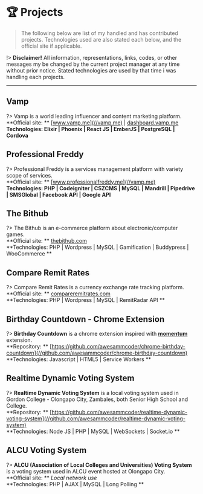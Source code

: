 # :trophy: Projects
> The following below are list of my handled and has contributed projects. Technologies used are also stated each below, and the official site if applicable.

!> **Disclaimer!** All information, representations, links, codes, or other messages my be changed by the current project manager at any time without prior notice. Stated technologies are used by that time i was handling each projects.

___

## Vamp
?> Vamp is a world leading influencer and content marketing platform. <br>
**Official site: ** [www.vamp.me](//vamp.me) | [dashboard.vamp.me](//dashboard.vamp.me) <br>
**Technologies: Elixir | Phoenix | React JS | EmberJS | PostgreSQL | Cordova**

## Professional Freddy
?> Professional Freddy is a services management platform with variety scope of services. <br>
**Official site: ** [www.professionalfreddy.me](//vamp.me) <br>
**Technologies: PHP | Codeigniter | CSZCMS | MySQL | Mandrill | Pipedrive | SMSGlobal | Facebook API | Google API**

## The Bithub
?> The Bithub is an e-commerce platform about electronic/computer games. <br>
**Official site: ** [thebithub.com](//thebithub.com) <br>
**Technologies: PHP | Wordpress | MySQL | Gamification | Buddypress | WooCommerce **

## Compare Remit Rates
?> Compare Remit Rates is a currency exchange rate tracking platform. <br>
**Official site: ** [compareremitrates.com](//compareremitrates.com) <br>
**Technologies: PHP | Wordpress | MySQL | RemitRadar API **

## Birthday Countdown - Chrome Extension
?> **Birthday Countdown** is a chrome extension inspired with **[momentum](//momentumdash.com/)** extension. <br>
**Repository: ** [https://github.com/awesammcoder/chrome-birthday-countdown](//github.com/awesammcoder/chrome-birthday-countdown) <br>
**Technologies: Javascript | HTML5 | Service Workers **

## Realtime Dynamic Voting System
?> **Realtime Dynamic Voting System** is a local voting system used in Gordon College - Olongapo City, Zambales, both Senior High School and College. <br>
**Repository: ** [https://github.com/awesammcoder/realtime-dynamic-voting-system](//github.com/awesammcoder/realtime-dynamic-voting-system) <br>
**Technologies: Node JS | PHP | MySQL | WebSockets | Socket.io **

## ALCU Voting System
?> **ALCU (Association of Local Colleges and Universities) Voting System** is a voting system used in ALCU event hosted at Olongapo City. <br>
**Official site: ** _Local network use_ <br>
**Technologies: PHP | AJAX | MySQL | Long Polling **